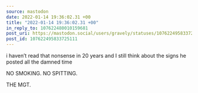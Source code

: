 ```yaml
---
source: mastodon
date: 2022-01-14 19:36:02.31 +00
title: "2022-01-14 19:36:02.31 +00"
in_reply_to: 107622480010159681
post_uri: https://mastodon.social/users/gravely/statuses/107622495833725111
post_id: 107622495833725111
---
```

i haven’t read that nonsense in 20 years and I still think about the signs he posted all the damned time

NO SMOKING. NO SPITTING.

THE MGT.


